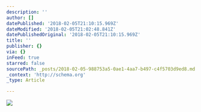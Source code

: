 ```yaml
---
description: ''
author: []
datePublished: '2018-02-05T21:10:15.969Z'
dateModified: '2018-02-05T21:02:48.841Z'
datePublishedOriginal: '2018-02-05T21:10:15.969Z'
title: ''
publisher: {}
via: {}
inFeed: true
starred: false
sourcePath: _posts/2018-02-05-988753a5-0ae1-4aa7-b497-c4f5703d9ed8.md
_context: 'http://schema.org'
_type: Article

---
```

![](https://the-grid-user-content.s3-us-west-2.amazonaws.com/49e27881-06ff-490a-afb9-3f3aaec62900.jpg)